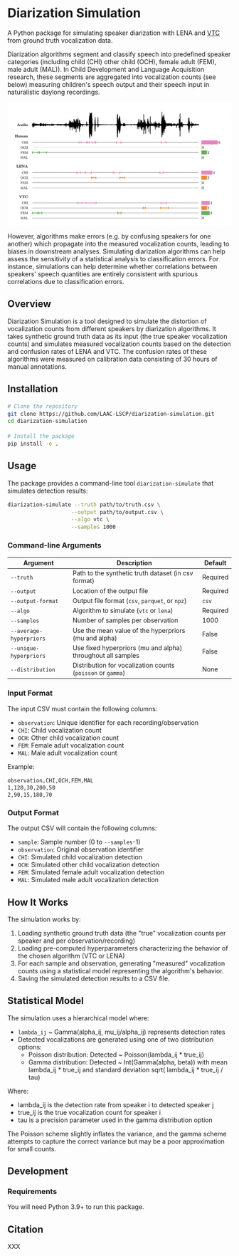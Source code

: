# Diarization Simulation

A Python package for simulating speaker diarization with LENA
and [VTC](https://github.com/MarvinLvn/voice-type-classifier) from ground truth vocalization data.

Diarization algorithms segment and classify speech into predefined speaker categories (including child (CHI) other
child (OCH), female adult (FEM), male adult (MAL)).
In Child Development and Language Acquisition research, these segments are aggregated into vocalization counts (see
below) measuring children's
speech output and their speech input in naturalistic daylong recordings.

![](docs/vocalization_counts.png)

However, algorithms make errors (e.g. by confusing speakers for one another) which propagate into the measured
vocalization counts, leading to biases in downstream analyses.
Simulating diarization algorithms can help assess the sensitivity of a statistical analysis to classification errors.
For instance, simulations can help determine whether correlations between speakers' speech quantities are entirely
consistent with spurious correlations due to classification errors.

## Overview

Diarization Simulation is a tool designed to simulate the distortion of vocalization counts from different speakers by
diarization
algorithms. It takes synthetic ground truth data as its input (the true speaker vocalization counts) and simulates
measured vocalization counts
based on the detection and confusion rates of LENA and VTC. The confusion rates of these algorithms were measured on
calibration data consisting of 30 hours of manual annotations.

## Installation

```bash
# Clone the repository
git clone https://github.com/LAAC-LSCP/diarization-simulation.git
cd diarization-simulation

# Install the package
pip install -e .
```

## Usage

The package provides a command-line tool `diarization-simulate` that simulates detection results:

```bash
diarization-simulate --truth path/to/truth.csv \
                    --output path/to/output.csv \
                    --algo vtc \
                    --samples 1000
```

### Command-line Arguments

| Argument                | Description                                                 | Default   |
|-------------------------|-------------------------------------------------------------|-----------|
| `--truth`               | Path to the synthetic truth dataset (in csv format)         | Required  |
| `--output`              | Location of the output file                                 | Required  |
| `--output-format`       | Output file format (`csv`, `parquet`, or `npz`)             | `csv`     |
| `--algo`                | Algorithm to simulate (`vtc` or `lena`)                     | Required  |
| `--samples`             | Number of samples per observation                           | 1000      |
| `--average-hyperpriors` | Use the mean value of the hyperpriors (mu and alpha)        | False     |
| `--unique-hyperpriors`  | Use fixed hyperpriors (mu and alpha) throughout all samples | False     |
| `--distribution`        | Distribution for vocalization counts (`poisson` or `gamma`) | None      |

### Input Format

The input CSV must contain the following columns:

- `observation`: Unique identifier for each recording/observation
- `CHI`: Child vocalization count
- `OCH`: Other child vocalization count
- `FEM`: Female adult vocalization count
- `MAL`: Male adult vocalization count

Example:

```csv
observation,CHI,OCH,FEM,MAL
1,120,30,200,50
2,90,15,180,70
```

### Output Format

The output CSV will contain the following columns:

- `sample`: Sample number (0 to `--samples`-1)
- `observation`: Original observation identifier
- `CHI`: Simulated child vocalization detection
- `OCH`: Simulated other child vocalization detection
- `FEM`: Simulated female adult vocalization detection
- `MAL`: Simulated male adult vocalization detection

## How It Works

The simulation works by:

1. Loading synthetic ground truth data (the "true" vocalization counts per speaker and per observation/recording)
2. Loading pre-computed hyperparameters characterizing the behavior of the chosen algorithm (VTC or LENA)
3. For each sample and observation, generating "measured" vocalization counts using a statistical model representing the
   algorithm's behavior.
4. Saving the simulated detection results to a CSV file.

## Statistical Model

The simulation uses a hierarchical model where:

- `lambda_ij` ~ Gamma(alpha_ij, mu_ij/alpha_ij) represents detection rates
- Detected vocalizations are generated using one of two distribution options:
    - Poisson distribution: Detected ~ Poisson(lambda_ij * true_ij)
    - Gamma distribution: Detected ~ Int(Gamma(alpha, beta)) with mean lambda_ij * true_ij and standard deviation sqrt(
      lambda_ij * true_ij / tau)

Where:

- lambda_ij is the detection rate from speaker i to detected speaker j
- true_ij is the true vocalization count for speaker i
- tau is a precision parameter used in the gamma distribution option

The Poisson scheme slightly inflates the variance, and the gamma scheme attempts to capture the correct
variance but may be a poor approximation for small counts.

## Development

### Requirements

You will need Python 3.9+ to run this package.

## Citation

XXX
